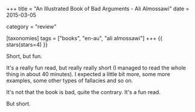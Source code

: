 +++
title = "An Illustrated Book of Bad Arguments - Ali Almossawi"
date = 2015-03-05

category = "review"

[taxonomies]
tags = ["books", "en-au", "ali almossawi"]
+++
{{ stars(stars=4) }}

Short, but fun.

It's a really fun read, but really really short (I managed to read the whole thing in about 40 minutes). I expected a little bit more, some more examples, some other types of fallacies and so on.

It's not that the book is bad, quite the contrary. It's a fun read.

But short.